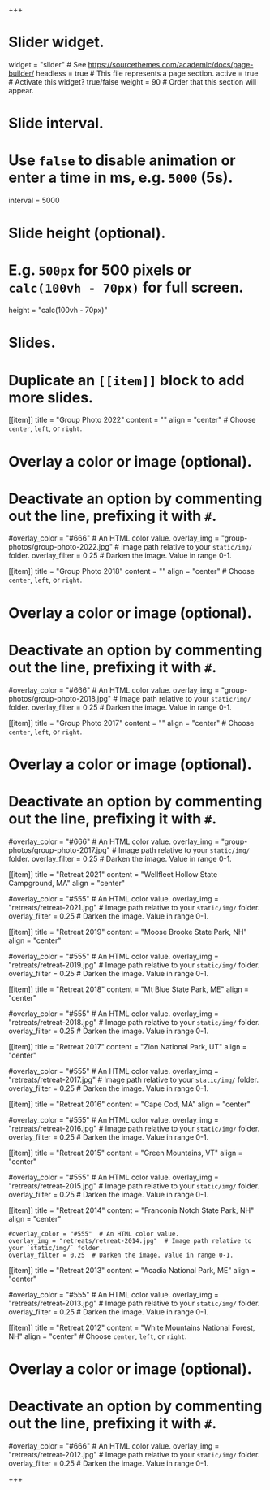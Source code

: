+++
# Slider widget.
widget = "slider"  # See https://sourcethemes.com/academic/docs/page-builder/
headless = true  # This file represents a page section.
active = true  # Activate this widget? true/false
weight = 90  # Order that this section will appear.

# Slide interval.
# Use `false` to disable animation or enter a time in ms, e.g. `5000` (5s).
interval = 5000

# Slide height (optional).
# E.g. `500px` for 500 pixels or `calc(100vh - 70px)` for full screen.
height = "calc(100vh - 70px)"

# Slides.
# Duplicate an `[[item]]` block to add more slides.
[[item]]
  title = "Group Photo 2022"
  content = ""
  align = "center"  # Choose `center`, `left`, or `right`.

  # Overlay a color or image (optional).
  #   Deactivate an option by commenting out the line, prefixing it with `#`.
  #overlay_color = "#666"  # An HTML color value.
  overlay_img = "group-photos/group-photo-2022.jpg"  # Image path relative to your `static/img/` folder.
  overlay_filter = 0.25  # Darken the image. Value in range 0-1.
  
[[item]]
  title = "Group Photo 2018"
  content = ""
  align = "center"  # Choose `center`, `left`, or `right`.

  # Overlay a color or image (optional).
  #   Deactivate an option by commenting out the line, prefixing it with `#`.
  #overlay_color = "#666"  # An HTML color value.
  overlay_img = "group-photos/group-photo-2018.jpg"  # Image path relative to your `static/img/` folder.
  overlay_filter = 0.25  # Darken the image. Value in range 0-1.

[[item]]
  title = "Group Photo 2017"
  content = ""
  align = "center"  # Choose `center`, `left`, or `right`.

  # Overlay a color or image (optional).
  #   Deactivate an option by commenting out the line, prefixing it with `#`.
  #overlay_color = "#666"  # An HTML color value.
  overlay_img = "group-photos/group-photo-2017.jpg"  # Image path relative to your `static/img/` folder.
  overlay_filter = 0.25  # Darken the image. Value in range 0-1.

[[item]]
  title = "Retreat 2021"
  content = "Wellfleet Hollow State Campground, MA"
  align = "center"

  #overlay_color = "#555"  # An HTML color value.
  overlay_img = "retreats/retreat-2021.jpg"  # Image path relative to your `static/img/` folder.
  overlay_filter = 0.25  # Darken the image. Value in range 0-1.

[[item]]
  title = "Retreat 2019"
  content = "Moose Brooke State Park, NH"
  align = "center"

  #overlay_color = "#555"  # An HTML color value.
  overlay_img = "retreats/retreat-2019.jpg"  # Image path relative to your `static/img/` folder.
  overlay_filter = 0.25  # Darken the image. Value in range 0-1.

[[item]]
  title = "Retreat 2018"
  content = "Mt Blue State Park, ME"
  align = "center"

  #overlay_color = "#555"  # An HTML color value.
  overlay_img = "retreats/retreat-2018.jpg"  # Image path relative to your `static/img/` folder.
  overlay_filter = 0.25  # Darken the image. Value in range 0-1.

[[item]]
  title = "Retreat 2017"
  content = "Zion National Park, UT"
  align = "center"

  #overlay_color = "#555"  # An HTML color value.
  overlay_img = "retreats/retreat-2017.jpg"  # Image path relative to your `static/img/` folder.
  overlay_filter = 0.25  # Darken the image. Value in range 0-1.

[[item]]
  title = "Retreat 2016"
  content = "Cape Cod, MA"
  align = "center"

  #overlay_color = "#555"  # An HTML color value.
  overlay_img = "retreats/retreat-2016.jpg"  # Image path relative to your `static/img/` folder.
  overlay_filter = 0.25  # Darken the image. Value in range 0-1.

[[item]]
  title = "Retreat 2015"
  content = "Green Mountains, VT"
  align = "center"

  #overlay_color = "#555"  # An HTML color value.
  overlay_img = "retreats/retreat-2015.jpg"  # Image path relative to your `static/img/` folder.
  overlay_filter = 0.25  # Darken the image. Value in range 0-1.

[[item]]
    title = "Retreat 2014"
    content = "Franconia Notch State Park, NH"
    align = "center"

    #overlay_color = "#555"  # An HTML color value.
    overlay_img = "retreats/retreat-2014.jpg"  # Image path relative to your `static/img/` folder.
    overlay_filter = 0.25  # Darken the image. Value in range 0-1.

[[item]]
  title = "Retreat 2013"
  content = "Acadia National Park, ME"
  align = "center"

  #overlay_color = "#555"  # An HTML color value.
  overlay_img = "retreats/retreat-2013.jpg"  # Image path relative to your `static/img/` folder.
  overlay_filter = 0.25  # Darken the image. Value in range 0-1.

[[item]]
  title = "Retreat 2012"
  content = "White Mountains National Forest, NH"
  align = "center"  # Choose `center`, `left`, or `right`.

  # Overlay a color or image (optional).
  #   Deactivate an option by commenting out the line, prefixing it with `#`.
  #overlay_color = "#666"  # An HTML color value.
  overlay_img = "retreats/retreat-2012.jpg"  # Image path relative to your `static/img/` folder.
  overlay_filter = 0.25  # Darken the image. Value in range 0-1.

+++
